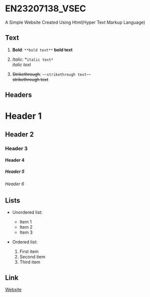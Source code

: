 # EN23207138_VSEC
A Simple Website Created Using Html(Hyper Text Markup Language) 

## Text

1. **Bold**: `**bold text**` 
  **bold text**

2. *Italic*: *`italic text*`  
  *italic text*

3. ~~Strikethrough~~: `~~strikethrough text~~`  
  ~~strikethrough text~~


## Headers

# Header 1
## Header 2
### Header 3
#### Header 4
##### Header 5
###### Header 6

## Lists

- Unordered list:
  * Item 1
  * Item 2
  * Item 3

- Ordered list:
  1. First item
  2. Second item
  3. Third item


## Link

[Website](https://yogesh747.github.io/EN23207138_VSEC/)
